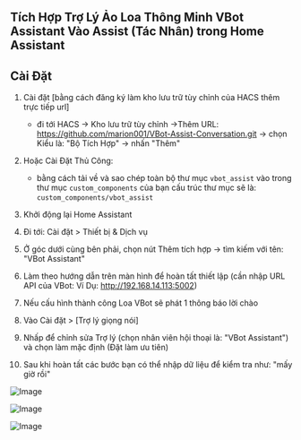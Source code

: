 ## Tích Hợp Trợ Lý Ảo Loa Thông Minh VBot Assistant Vào Assist (Tác Nhân) trong Home Assistant

## Cài Đặt
1. Cài đặt [bằng cách đăng ký làm kho lưu trữ tùy chỉnh của HACS thêm trực tiếp url]
     - đi tới HACS -> Kho lưu trữ tùy chỉnh ->Thêm URL: https://github.com/marion001/VBot-Assist-Conversation.git -> chọn Kiểu là: "Bộ Tích Hợp" -> nhấn "Thêm"
  
       
2. Hoặc Cài Đặt Thủ Công:
    - bằng cách tải về và sao chép toàn bộ thư mục `vbot_assist` vào trong thư mục `custom_components` của bạn cấu trúc thư mục sẽ là:  `custom_components/vbot_assist`
  
      
3. Khởi động lại Home Assistant
4. Đi tới: Cài đặt > Thiết bị & Dịch vụ
5. Ở góc dưới cùng bên phải, chọn nút Thêm tích hợp -> tìm kiếm với tên: "VBot Assistant"
6. Làm theo hướng dẫn trên màn hình để hoàn tất thiết lập (cần nhập URL API của VBot: Ví Dụ: http://192.168.14.113:5002)
7. Nếu cấu hình thành công Loa VBot sẽ phát 1 thông báo lời chào 
8. Vào Cài đặt > [Trợ lý giọng nói]
9. Nhấp để chỉnh sửa Trợ lý (chọn nhân viên hội thoại là: "VBot Assistant") và chọn làm mặc định (Đặt làm ưu tiên)
10. Sau khi hoàn tất các bước bạn có thể nhập dữ liệu để kiểm tra như: "mấy giờ rồi"

![Image](https://github.com/user-attachments/assets/c7a58d0e-dc57-41a1-afa1-f5f9d82b9014)


![Image](https://github.com/user-attachments/assets/d449b5b5-e5bb-42ed-9a36-6749d8e9a58a)


![Image](https://github.com/user-attachments/assets/ef877d6d-d8e2-4a7b-94aa-11077683c4ba)
